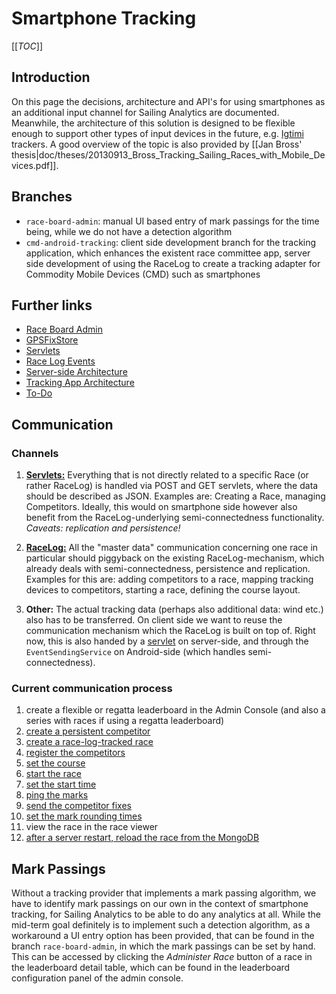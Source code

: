 # Smartphone Tracking

[[_TOC_]]

## Introduction
On this page the decisions, architecture and API's for using smartphones as an additional input channel for Sailing Analytics are documented. Meanwhile, the architecture of this solution is designed to be flexible enough to support other types of input devices in the future, e.g. [Igtimi](http://www.igtimi.com/) trackers. A good overview of the topic is also provided by [[Jan Bross' thesis|doc/theses/20130913_Bross_Tracking_Sailing_Races_with_Mobile_Devices.pdf]].

## Branches
* `race-board-admin`: manual UI based entry of mark passings for the time being, while we do not have a detection algorithm
* `cmd-android-tracking`: client side development branch for the tracking application, which enhances the existent race committee app, server side development of using the RaceLog to create a tracking adapter for Commodity Mobile Devices (CMD) such as smartphones

## Further links
* [Race Board Admin](/wiki/smartphone-tracking/race-board-admin)
* [GPSFixStore](/wiki/smartphone-tracking/gpsfixstore)
* [Servlets](/wiki/smartphone-tracking/servlets)
* [Race Log Events](/wiki/smartphone-tracking/race-log-events)
* [Server-side Architecture](/wiki/smartphone-tracking/server-side-architecture)
* [Tracking App Architecture](/wiki/smartphone-tracking/tracking-app-architecture)
* [To-Do](/wiki/smartphone-tracking/to-do)

## Communication

### Channels

1. [**Servlets:**](/wiki/smartphone-tracking/servlets) Everything that is not directly related to a specific Race (or rather RaceLog) is handled via POST and GET servlets, where the data should be described as JSON. Examples are: Creating a Race, managing Competitors. Ideally, this would on smartphone side however also benefit from the RaceLog-underlying semi-connectedness functionality. _Caveats: replication and persistence!_

2. [**RaceLog:**](wiki/smartphone-tracking/race-log-events) All the "master data" communication concerning one race in particular should piggyback on the existing RaceLog-mechanism, which already deals with semi-connectedness, persistence and replication. Examples for this are: adding competitors to a race, mapping tracking devices to competitors, starting a race, defining the course layout.

3. **Other:** The actual tracking data (perhaps also additional data: wind etc.) also has to be transferred. On client side we want to reuse the communication mechanism which the RaceLog is built on top of. Right now, this is also handed by a [servlet](/wiki/smartphone-tracking/servlets#recordFixes) on server-side, and through the `EventSendingService` on Android-side (which handles semi-connectedness).

### Current communication process
1. create a flexible or regatta leaderboard in the Admin Console (and also a series with races if using a regatta leaderboard)
2. [create a persistent competitor](/wiki/smartphone-tracking/servlets#createPersistentCompetitor)
3. [create a race-log-tracked race](/wiki/smartphone-tracking/servlets#createRace)
4. [register the competitors](/wiki/smartphone-tracking/race-log-events#Persistent-Competitor-Registered)
5. [set the course](/wiki/smartphone-tracking/race-log-events#Course-Design-Changed)
5. [start the race](/wiki/smartphone-tracking/race-log-events#Pre-Race-Phase-Ended)
6. [set the start time](/wiki/smartphone-tracking/race-log-events#Start-Time)
7. [ping the marks](/wiki/smartphone-tracking/servlets#pingMark)
8. [send the competitor fixes](/wiki/smartphone-tracking/servlets#recordFixes)
9. [set the mark rounding times](/wiki/smartphone-tracking/race-board-admin)
10. view the race in the race viewer
11. [after a server restart, reload the race from the MongoDB](/wiki/smartphone-tracking/gpsfixstore)

## Mark Passings
Without a tracking provider that implements a mark passing algorithm, we have to identify mark passings on our own in the context of smartphone tracking, for Sailing Analytics to be able to do any analytics at all. While the mid-term goal definitely is to implement such a detection algorithm, as a workaround a UI entry option has been provided, that can be found in the branch `race-board-admin`, in which the mark passings can be set by hand. This can be accessed by clicking the _Administer Race_ button of a race in the leaderboard detail table, which can be found in the leaderboard configuration panel of the admin console.